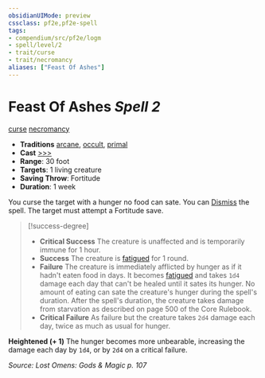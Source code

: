 ```yaml
---
obsidianUIMode: preview
cssclass: pf2e,pf2e-spell
tags:
- compendium/src/pf2e/logm
- spell/level/2
- trait/curse
- trait/necromancy
aliases: ["Feast Of Ashes"]
---
```

# Feast Of Ashes *Spell 2*   
[curse](curse.md "Curse Effect Trait")  [necromancy](necromancy.md "Necromancy School Trait")  

- **Traditions** [arcane](arcane.md "Arcane Tradition Trait"), [occult](occult.md "Occult Tradition Trait"), [primal](primal.md "Primal Tradition Trait")
- **Cast** [>>>](chapter-9-playing-the-game.md#Actions "Three-Action") 
- **Range**: 30 foot
- **Targets**: 1 living creature
- **Saving Throw**: Fortitude
- **Duration**: 1 week

You curse the target with a hunger no food can sate. You can [Dismiss](dismiss.md) the spell. The target must attempt a Fortitude save.

> [!success-degree] 
> - **Critical Success** The creature is unaffected and is temporarily immune for 1 hour.
> - **Success** The creature is [fatigued](conditions.md#Fatigued) for 1 round.
> - **Failure** The creature is immediately afflicted by hunger as if it hadn't eaten food in days. It becomes [fatigued](conditions.md#Fatigued) and takes `1d4` damage each day that can't be healed until it sates its hunger. No amount of eating can sate the creature's hunger during the spell's duration. After the spell's duration, the creature takes damage from starvation as described on page 500 of the Core Rulebook.
> - **Critical Failure** As failure but the creature takes `2d4` damage each day, twice as much as usual for hunger.

**Heightened (+ 1)** The hunger becomes more unbearable, increasing the damage each day by `1d4`, or by `2d4` on a critical failure.

*Source: Lost Omens: Gods & Magic p. 107*